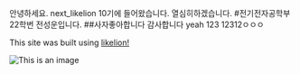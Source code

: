 
안녕하세요.
next_likelion 10기에 들어왔습니다.
열심히하겠습니다.
#전기전자공학부 22학번 전성운입니다.
##사자좋아합니다
감사합니다
yeah 123
12312ㅇㅇㅇ

This site was built using [likelion!](https://next-likelion.co.kr/)

![This is an image](https://www.urbanbrush.net/web/wp-content/uploads/edd/2020/11/urbanbrush-20201104100055512700.jpg)